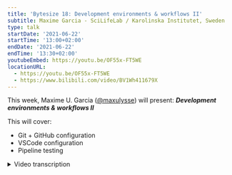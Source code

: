 ```yaml
---
title: 'Bytesize 18: Development environments & workflows II'
subtitle: Maxime Garcia - SciLifeLab / Karolinska Institutet, Sweden
type: talk
startDate: '2021-06-22'
startTime: '13:00+02:00'
endDate: '2021-06-22'
endTime: '13:30+02:00'
youtubeEmbed: https://youtu.be/OF55x-FT5WE
locationURL:
  - https://youtu.be/OF55x-FT5WE
  - https://www.bilibili.com/video/BV1Wh411679X
---
```


This week, Maxime U. Garcia ([@maxulysse](http://github.com/maxulysse/)) will present: _**Development environments & workflows II**_

This will cover:

- Git + GitHub configuration
- VSCode configuration
- Pipeline testing

<details markdown="1"><summary>Video transcription</summary>
:::note
The content has been edited to make it reader-friendly
:::

[0:34](https://youtu.be/OF55x-FT5WE?list=PL3xpfTVZLcNiSvvPWORbO32S1WDJqKp1e&t=34) Hi everyone, the talk today will build on [Bytesize#11](https://nf-co.re/events/2021/bytesize-11-dev-envs-workflows).

[0:45](https://youtu.be/OF55x-FT5WE?list=PL3xpfTVZLcNiSvvPWORbO32S1WDJqKp1e&t=45) I will go over my own best practices for working: the configurations that I use for Git and GitHub. I’ll also cover a little of VSCode Configurations and some local testing as well. This has also been covered by Phil in [Bytesize#11](https://nf-co.re/events/2021/bytesize-11-dev-envs-workflows), and my workflows aren’t that different from his.

[1:23](https://youtu.be/OF55x-FT5WE?list=PL3xpfTVZLcNiSvvPWORbO32S1WDJqKp1e&t=83) But I'd like to issue a disclaimer; what I’m about to describe is what works for me. It’s probably not the best, but it might be useful for some.

[1:37](https://youtu.be/OF55x-FT5WE?list=PL3xpfTVZLcNiSvvPWORbO32S1WDJqKp1e&t=97) So here are some of my best practices for working. I spend 20 minutes each morning on email and Slack; I would encourage you to use an email filter and for Slack I recently discovered that you can set your preferences to see all your unread messages at once. I really like that and it helps me save time. I also try to stand up for five minutes every hour and take a short walk around the apartment, drink some water, and stretch a little. I think it’s important. When I really want to focus on my coding, I avoid being distracted by muting all my conversations on Slack. It’s also important to take a break when you need one.

[4:52](https://youtu.be/OF55x-FT5WE?list=PL3xpfTVZLcNiSvvPWORbO32S1WDJqKp1e&t=292) To follow what was presented in [Bytesize#11](https://nf-co.re/events/2021/bytesize-11-dev-envs-workflows), I’ll cover how to set up your own fork on GitHub, configure your local clone, work on other people’s code and pull in updates.

[5:09](https://youtu.be/OF55x-FT5WE?list=PL3xpfTVZLcNiSvvPWORbO32S1WDJqKp1e&t=309) I use the GitHub command line. Let’s say that I’ve forked the pipeline. What I usually do is to append the name of the original directory to my fork, so that I can trace it back if I need to. If I’d like to check the code, I use the GitHub command line interface. I copy the path and go to my workspace folder and then clone it. An advantage of using the GitHub command line interface is that the remote is already configured. This makes it easy.

[6:26](https://youtu.be/OF55x-FT5WE?list=PL3xpfTVZLcNiSvvPWORbO32S1WDJqKp1e&t=386) Then if I’m doing some actual work. I use `zsh` on my terminal so that I know which branch I am on (I’m on `dev` here). When I start working on a new feature, I do `git checkout -b` on the branch I am working on and then specify my new feature. This takes me to that branch, and I work on my branch where I’m now going to modify a file. Let’s head to VSCode, take a look at the pipeline, then head to the CHANGELOG.md, and make some small changes. I’m happy with the modification. So now I go back to the command line and say `git add` followed by the name of the file. Then I commit with the message `git commit -m` and add the feature (“feat:”) to update the file name (`CHANGELOG.md` in this case). I specify “feat:” if I’ve done something, “fix:” if I’ve fixed something, “chores:” if I had to do something. Then if I want to push, I use `git push -u origin` with the name of the branch. So that’s it. My branch should now be available on GitHub. You can also automatically create your PR in the GitHub command line interface with `gh pr create`. That’s quite fun and it’s really useful to make a PR like I needed to do when I updated the social media images for the different pipelines. You need to specify the base branch `--base dev`, a title `--title` for example “test”, and you can specify a `--body` for the message for example “testing something, do not merge”. When I do that, it asks me where I’d like to make the repository, and I add that information.

[10:40](https://youtu.be/OF55x-FT5WE?list=PL3xpfTVZLcNiSvvPWORbO32S1WDJqKp1e&t=640) So if I want to make some tiny modifications, then I do that directly on the GitHub interface. Let’s look at updating an event on the nf-core website; specifically to remove a zoom link for one of the bytesize talks. So I just remove the link, and write a meaningful commit message. GitHub automatically names the branch with your GitHub login ID and patch - x where x is a number. I usually change that to reflect the branch I am creating a patch for, so in this case my patch would be called “maxulysse-bytesize18”. I then click on 'propose change', ask for it to be reviewed and create a pull request. So you can do a lot directly on the GitHub interface and it’s quite convenient.

[12:51](https://youtu.be/OF55x-FT5WE?list=PL3xpfTVZLcNiSvvPWORbO32S1WDJqKp1e&t=771) Now let’s see what I do if I want to keep the code up-to-date locally. I first do `git status` to check for uncommitted changes, and then `git pull` to check if there are updates. I also like to do `git fetch upstream` and `git merge upstream/dev`. If I make some changes and then do `git push`, then the branch will be up to date. If I now go to my branch (on the GitHub interface), then I see that it isn’t updated. So I click on `fetch upstream` and then `fetch and merge`. You can also do that on PR, and I would really recommend that there.

[14:56](https://youtu.be/OF55x-FT5WE?list=PL3xpfTVZLcNiSvvPWORbO32S1WDJqKp1e&t=897) Now for some best practice and useful plugins on VSCode.

[15:06](https://youtu.be/OF55x-FT5WE?list=PL3xpfTVZLcNiSvvPWORbO32S1WDJqKp1e&t=906) I organise VSCode is by having a big workspace folder, and if I want to work on several different things in multiple repositories, I have it all in the same workspace. But if I want to work with just one specific folder, then I open that workspace. For example the Sarek workspace which just has the code for Sarek. This allows me to focus.

[16:27](https://youtu.be/OF55x-FT5WE?list=PL3xpfTVZLcNiSvvPWORbO32S1WDJqKp1e&t=987) So that covers how I work with VSCode. I try to do things one project at a time. But you should do what works best for you.

[16:52](https://youtu.be/OF55x-FT5WE?list=PL3xpfTVZLcNiSvvPWORbO32S1WDJqKp1e&t=1012) I don’t really have any specific recommendations for a plugin.

[17:40](https://youtu.be/OF55x-FT5WE?list=PL3xpfTVZLcNiSvvPWORbO32S1WDJqKp1e&t=1060) So now let’s talk about how to run tests locally. I essentially do more or less the same as was described in [Bytesize#11](https://nf-co.re/events/2021/bytesize-11-dev-envs-workflows). Let’s use the sarek pipeline here. I run the tests that I’m doing in the GitHub command line, for instance, I am currently working on annotation on the DSL2 branch, so I run a test that’s specific for annotation. So I run the command line to see if it is working, then I wait for Nextflow to start. We will see this test running in the CI on GitHub actions. After last week’s talk ([Bytesize#17](https://nf-co.re/events/2021/bytesize-17-pytest-workflow)), I started working on adding tests for specific sub-workflow or for the whole pipeline. So if I look here at my test, I can run the same test separately with a specific tag. So in the command line, I go `pytest --tag annotation --kwd` if I want to run all the tests or `pytest --tag vep --kwd` for a vep test. It’s easy to have this set up and running once you have pytest installed. I also always run it in the command line first to check that it runs like I expect it to and then run it on pytest with the specific tags.

[21:12](https://youtu.be/OF55x-FT5WE?list=PL3xpfTVZLcNiSvvPWORbO32S1WDJqKp1e&t=1272) I tend to listen to music if I am having difficulty focussing. We have a [dedicated playlist on Spotify](https://open.spotify.com/playlist/6LyhtB3bllSwNbK9iDNVgH?si=da2dd5f0b6134b7b) if you’d like to listen there. Also please feel free to add more music there if you’d like. It’s a collaborative playlist!

[22:05](https://youtu.be/OF55x-FT5WE?list=PL3xpfTVZLcNiSvvPWORbO32S1WDJqKp1e&t=1325) I would like to thank you for listening, the institutes and funding agencies that I am supported by, and all the institutions that contribute to nf-core. For more of a background on what I discussed today, please refer to [Bytesize#4](https://nf-co.re/events/2021/bytesize-4-github-contribution-basics), [Bytesize#11](https://nf-co.re/events/2021/bytesize-11-dev-envs-workflows), and [Bytesize#17](https://nf-co.re/events/2021/bytesize-17-pytest-workflow).

</details>

